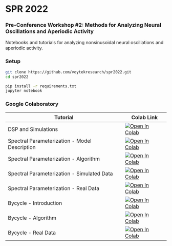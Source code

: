 # SPR 2022
### Pre-Conference Workshop #2: Methods for Analyzing Neural Oscillations and Aperiodic Activity ###

Notebooks and tutorials for analyzing nonsinusoidal neural oscillations and aperiodic activity.

### Setup

```bash
git clone https://github.com/voytekresearch/spr2022.git
cd spr2022

pip install -r requirements.txt
jupyter notebook
```

### Google Colaboratory

| Tutorial | Colab Link |
| - | --- |
|  DSP and Simulations  | [![Open In Colab](https://colab.research.google.com/assets/colab-badge.svg)](https://colab.research.google.com/github/voytekresearch/spr2022/blob/master/tutorials/00_dsp_and_sims/00_dsp_and_sims.ipynb) |
|  Spectral Parameterization - Model Description  | [![Open In Colab](https://colab.research.google.com/assets/colab-badge.svg)](https://colab.research.google.com/github/voytekresearch/spr2022/blob/master/tutorials/01_specparam/specparam_00-ModelDescription.ipynb) |
|  Spectral Parameterization - Algorithm   | [![Open In Colab](https://colab.research.google.com/assets/colab-badge.svg)](https://colab.research.google.com/github/voytekresearch/spr2022/blob/master/tutorials/01_specparam/specparam_01-Algorithm.ipynb) |
|  Spectral Parameterization - Simulated Data   | [![Open In Colab](https://colab.research.google.com/assets/colab-badge.svg)](https://colab.research.google.com/github/voytekresearch/spr2022/blob/master/tutorials/01_specparam/specparam_02-SimData.ipynb) |
|  Spectral Parameterization - Real Data   | [![Open In Colab](https://colab.research.google.com/assets/colab-badge.svg)](https://colab.research.google.com/github/voytekresearch/spr2022/blob/master/tutorials/01_specparam/specparam_03-RealData.ipynb) |
|  Bycycle - Introduction  | [![Open In Colab](https://colab.research.google.com/assets/colab-badge.svg)](https://colab.research.google.com/github/voytekresearch/spr2022/blob/master/tutorials/02_bycycle/bycycle_00-Introduction.ipynb) |
|  Bycycle - Algorithm  | [![Open In Colab](https://colab.research.google.com/assets/colab-badge.svg)](https://colab.research.google.com/github/voytekresearch/spr2022/blob/master/tutorials/02_bycycle/bycycle_01-Algorithm.ipynb) |
|  Bycycle - Real Data  | [![Open In Colab](https://colab.research.google.com/assets/colab-badge.svg)](https://colab.research.google.com/github/voytekresearch/spr2022/blob/master/tutorials/02_bycycle/bycycle_02-RealData.ipynb) |

